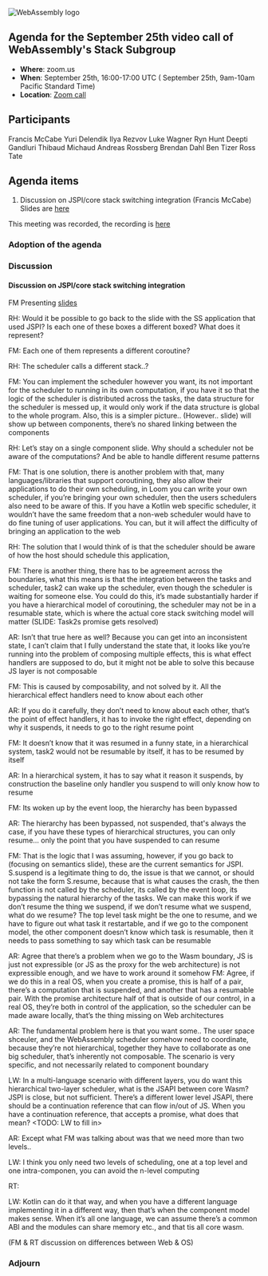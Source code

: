 ![WebAssembly logo](/images/WebAssembly.png)

## Agenda for the September 25th video call of WebAssembly's Stack Subgroup

- **Where**: zoom.us
- **When**:  September 25th, 16:00-17:00 UTC ( September 25th, 9am-10am Pacific Standard Time)
- **Location**: [Zoom call](https://zoom.us/j/91846860726?pwd=NVVNVmpvRVVFQkZTVzZ1dTFEcXgrdz09)


## Participants

Francis McCabe
Yuri Delendik
Ilya Rezvov
Luke Wagner
Ryn Hunt
Deepti Gandluri
Thibaud Michaud
Andreas Rossberg
Brendan Dahl
Ben Tizer
Ross Tate

## Agenda items

1. Discussion on JSPI/core stack switching integration (Francis McCabe)
   Slides are [here](https://docs.google.com/presentation/d/1WTzcNXHVKZjdLnmxtdnT___BVmqTTjIkpZniIv9OkTw)

  This meeting was recorded, the recording is [here](https://us02web.zoom.us/rec/share/ATZrIvteewJyRHUzlojiuNjz2zd6ocuxpQjlwGNR4DfSb_WN76pIGW6kYefkk2w2.NKRnyBeAdn0tLZSQ)


### Adoption of the agenda

### Discussion

#### Discussion on JSPI/core stack switching integration

FM Presenting [slides](https://docs.google.com/presentation/d/1WTzcNXHVKZjdLnmxtdnT___BVmqTTjIkpZniIv9OkTw)


RH: Would it be possible to go back to the slide with the SS application that used JSPI? Is each one of these boxes a different boxed? What does it represent? 

FM: Each one of them represents a different coroutine? 

RH: The scheduler calls a different stack..?

FM: You can implement the scheduler however you want, its not important for the scheduler to running in its own computation, if you have it so that the logic of the scheduler is distributed across the tasks, the data structure for the scheduler is messed up, it would only work if the data structure is global to the whole program. Also, this is a simpler picture.. (However.. slide) will show up between components, there’s no shared linking between the components

RH: Let’s stay on a single component slide. Why should a scheduler not be aware of the computations? And be able to handle different resume patterns

FM: That is one solution, there is another problem with that, many languages/libraries that support coroutining, they also allow their applications to do their own scheduling, in Loom you can write your own scheduler, if you’re bringing your own scheduler, then the users schedulers also need to be aware of this. If you have a Kotlin web specific scheduler, it wouldn’t have the same freedom that a non-web scheduler would have to do fine tuning of user applications. You can, but it will affect the difficulty of bringing an application to the web

RH: The solution that I would think of is that the scheduler should be aware of how the host should schedule this application, 

FM: There is another thing, there has to be agreement across the boundaries, what this means is that the integration between the tasks and scheduler, task2 can wake up the scheduler, even though the scheduler is waiting for someone else. You could do this, it’s made substantially harder if you have a hierarchical model of coroutining, the scheduler may not be in a resumable state, which is where the actual core stack switching model will matter (SLIDE: Task2s promise gets resolved)

AR: Isn’t that true here as well? Because you can get into an inconsistent state, I can’t claim that I fully understand the state that, it looks like you’re running into the problem of composing multiple effects, this is what effect handlers are supposed to do, but it might not be able to solve this because JS layer is not composable

FM: This is caused by composability, and not solved by it. All the hierarchical effect handlers need to know about each other

AR: If you do it carefully, they don’t need to know about each other, that’s the point of effect handlers, it has to invoke the right effect, depending on why it suspends, it needs to go to the right resume point

FM: It doesn’t know that it was resumed in a  funny state, in a hierarchical system, task2 would not be resumable by itself, it has to be resumed by itself

AR: In a hierarchical system, it has to say what it reason it suspends, by construction the baseline only handler you suspend to will only know how to resume

FM: Its woken up by the event loop, the hierarchy has been bypassed

AR: The hierarchy has been bypassed, not suspended, that's always the case, if you have these types of hierarchical structures, you can only resume… only the point that you have suspended to can resume

FM: That is the logic that I was assuming, however, if you go back to (focusing on semantics slide), these are the current semantics for JSPI. S.suspend is a legitimate thing to do, the issue is that we cannot, or should not take the form S.resume, because that is what causes the crash, the then function is not called by the scheduler, its called by the event loop, its bypassing the natural hierarchy of the tasks. We can make this work if we don’t resume the thing we suspend, if we don’t resume what we suspend, what do we resume? The top level task might be the one to resume, and we have to figure out what task it restartable, and if we go to the component model, the other component doesn’t know which task is resumable, then it needs to pass something to say which task can be resumable


AR: Agree that there’s a problem when we go to the Wasm boundary, JS is just not expressible (or JS as the proxy for the web architecture) is not expressible enough, and we have to work around it somehow
FM: Agree, if we do this in a real OS, when you create a promise, this is half of a pair, there’s a computation that is suspended, and another that has a resumable pair. With the promise architecture half of that is outside of our control, in a real OS, they’re both in control of the application, so the scheduler can be made aware locally, that’s the thing missing on Web architectures

AR: The fundamental problem here is that you want some.. The user space shceuler, and the WebAssembly scheduler somehow need to coordinate, because they’re not hierarchical, together they have to collaborate as one big scheduler, that’s inherently not composable. The scenario is very specific, and not necessarily related to component boundary

LW: In a multi-language scenario with different layers, you do want this hierarchical two-layer scheduler, what is the JSAPI between core Wasm? JSPI is close, but not sufficient. There’s a different lower level JSAPI, there should be a continuation reference that can flow in/out of JS. When you have a continuation reference, that accepts a promise, what does that mean? <TODO: LW to fill in> 


AR: Except what FM was talking about was that we need more than two levels..

LW: I think you only need two levels of scheduling, one at a top level and one intra-componen, you can avoid the n-level computing

RT: 

LW: Kotlin can do it that way, and when you have a different language implementing it in a different way, then that’s when the component model makes sense. When it’s all one language, we can assume there’s a common ABI and the modules can share memory etc., and that tis all core wasm. 

(FM & RT discussion on differences between Web & OS)



### Adjourn

